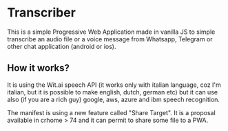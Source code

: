 # Transcriber

This is a simple Progressive Web Application made in vanilla JS to simple transcribe an audio file or a voice message from Whatsapp, Telegram or other chat application (android or ios).

## How it works?

It is using the Wit.ai speech API (it works only with italian language, coz I'm italian, but it is possible to make english, dutch, german etc) but it can use also (if you are a rich guy) google, aws, azure and ibm speech recognition.

The manifest is using a new feature called "Share Target". It is a proposal available in crhome > 74 and it can permit to share some file to a PWA.